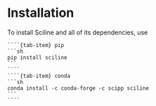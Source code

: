 # Installation

To install Sciline and all of its dependencies, use

`````{tab-set}
````{tab-item} pip
```sh
pip install sciline
```
````
````{tab-item} conda
```sh
conda install -c conda-forge -c scipp sciline
```
````
`````
